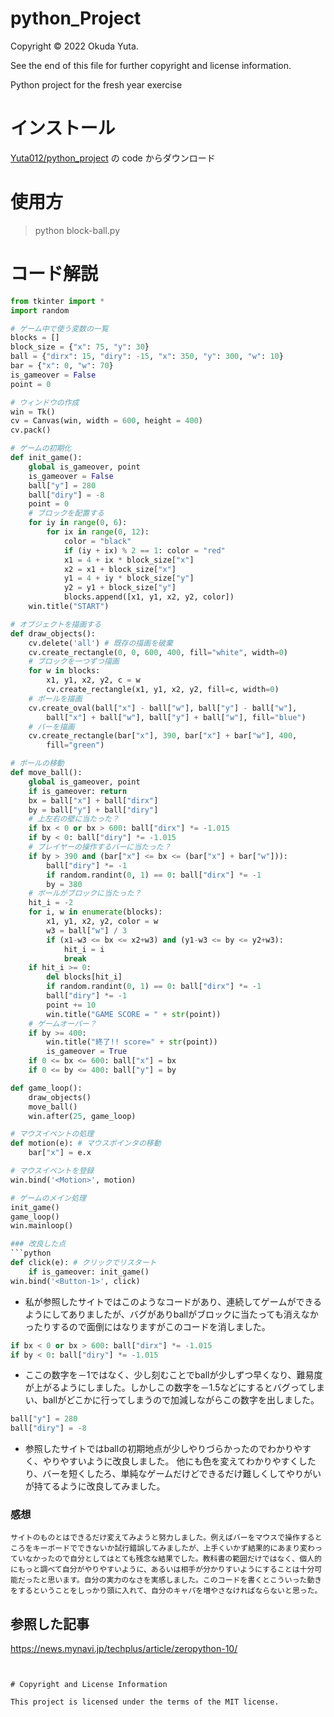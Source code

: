# python_Project

Copyright &copy; 2022 Okuda Yuta. 

See the end of this file for further copyright and license information.

Python project for the fresh year exercise

# インストール

[Yuta012/python_project](https://github.com/Yuta012/python_sample/blob/main/README.md) の code からダウンロード

# 使用方
> python block-ball.py

# コード解説
```python
from tkinter import *
import random

# ゲーム中で使う変数の一覧
blocks = []
block_size = {"x": 75, "y": 30}
ball = {"dirx": 15, "diry": -15, "x": 350, "y": 300, "w": 10}
bar = {"x": 0, "w": 70}
is_gameover = False
point = 0

# ウィンドウの作成
win = Tk()
cv = Canvas(win, width = 600, height = 400)
cv.pack()

# ゲームの初期化
def init_game():
    global is_gameover, point
    is_gameover = False
    ball["y"] = 280
    ball["diry"] = -8
    point = 0
    # ブロックを配置する
    for iy in range(0, 6):
        for ix in range(0, 12):
            color = "black"
            if (iy + ix) % 2 == 1: color = "red"
            x1 = 4 + ix * block_size["x"]
            x2 = x1 + block_size["x"]
            y1 = 4 + iy * block_size["y"]
            y2 = y1 + block_size["y"]
            blocks.append([x1, y1, x2, y2, color])
    win.title("START")

# オブジェクトを描画する
def draw_objects():
    cv.delete('all') # 既存の描画を破棄
    cv.create_rectangle(0, 0, 600, 400, fill="white", width=0)
    # ブロックを一つずつ描画
    for w in blocks:
        x1, y1, x2, y2, c = w
        cv.create_rectangle(x1, y1, x2, y2, fill=c, width=0)
    # ボールを描画
    cv.create_oval(ball["x"] - ball["w"], ball["y"] - ball["w"],
        ball["x"] + ball["w"], ball["y"] + ball["w"], fill="blue")
    # バーを描画
    cv.create_rectangle(bar["x"], 390, bar["x"] + bar["w"], 400, 
        fill="green")

# ボールの移動
def move_ball():
    global is_gameover, point
    if is_gameover: return
    bx = ball["x"] + ball["dirx"]
    by = ball["y"] + ball["diry"]
    # 上左右の壁に当たった？
    if bx < 0 or bx > 600: ball["dirx"] *= -1.015
    if by < 0: ball["diry"] *= -1.015
    # プレイヤーの操作するバーに当たった？
    if by > 390 and (bar["x"] <= bx <= (bar["x"] + bar["w"])):
        ball["diry"] *= -1
        if random.randint(0, 1) == 0: ball["dirx"] *= -1
        by = 380
    # ボールがブロックに当たった？
    hit_i = -2
    for i, w in enumerate(blocks):
        x1, y1, x2, y2, color = w
        w3 = ball["w"] / 3
        if (x1-w3 <= bx <= x2+w3) and (y1-w3 <= by <= y2+w3):
            hit_i = i
            break
    if hit_i >= 0:
        del blocks[hit_i]
        if random.randint(0, 1) == 0: ball["dirx"] *= -1
        ball["diry"] *= -1
        point += 10
        win.title("GAME SCORE = " + str(point))
    # ゲームオーバー？
    if by >= 400:
        win.title("終了!! score=" + str(point))
        is_gameover = True
    if 0 <= bx <= 600: ball["x"] = bx
    if 0 <= by <= 400: ball["y"] = by

def game_loop():
    draw_objects()
    move_ball()
    win.after(25, game_loop)

# マウスイベントの処理
def motion(e): # マウスポインタの移動
    bar["x"] = e.x

# マウスイベントを登録
win.bind('<Motion>', motion)

# ゲームのメイン処理
init_game()
game_loop()
win.mainloop()

### 改良した点
```python
def click(e): # クリックでリスタート
    if is_gameover: init_game()
win.bind('<Button-1>', click)
```
+ 私が参照したサイトではこのようなコードがあり、連続してゲームができるようにしてありましたが、バグがありballがブロックに当たっても消えなかったりするので面倒にはなりますがこのコードを消しました。

```python
if bx < 0 or bx > 600: ball["dirx"] *= -1.015
if by < 0: ball["diry"] *= -1.015
```
+ ここの数字を－1ではなく、少し刻むことでballが少しずつ早くなり、難易度が上がるようにしました。しかしこの数字を－1.5などにするとバグってしまい、ballがどこかに行ってしまうので加減しながらこの数字を出しました。

```python
ball["y"] = 280
ball["diry"] = -8
```
+ 参照したサイトではballの初期地点が少しやりづらかったのでわかりやすく、やりやすいように改良しました。
他にも色を変えてわかりやすくしたり、バーを短くしたろ、単純なゲームだけどできるだけ難しくしてやりがいが持てるように改良してみました。

### 感想
```
サイトのものとはできるだけ変えてみようと努力しました。例えばバーをマウスで操作するところをキーボードでできないか試行錯誤してみましたが、上手くいかず結果的にあまり変わっていなかったので自分としてはとても残念な結果でした。教科書の範囲だけではなく、個人的にもっと調べて自分がやりやすいように、あるいは相手が分かりすいようにすることは十分可能だったと思います。自分の実力のなさを実感しました。このコードを書くとこういった動きをするということをしっかり頭に入れて、自分のキャパを増やさなければならないと思った。
```

## 参照した記事
https://news.mynavi.jp/techplus/article/zeropython-10/
```


# Copyright and License Information

This project is licensed under the terms of the MIT license.
